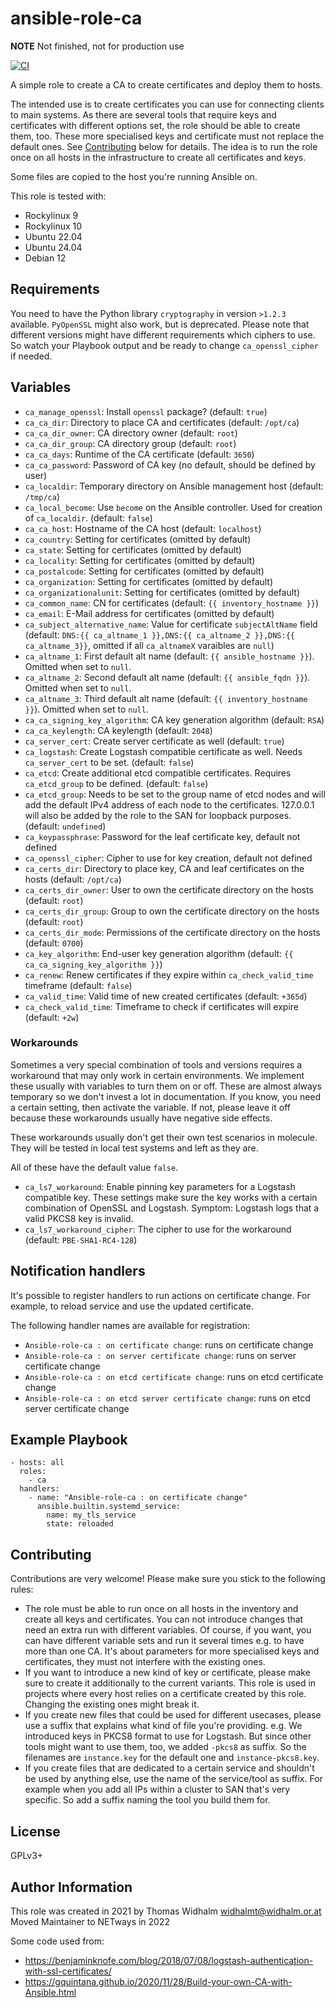 # ansible-role-ca

**NOTE** Not finished, not for production use

[![CI](https://github.com/netways/ansible-role-ca/workflows/Molecule%20Test/badge.svg?event=push)](https://github.com/netways/ansible-role-ca/workflows/Molecule%20Test/badge.svg)

A simple role to create a CA to create certificates and deploy them to hosts.

The intended use is to create certificates you can use for connecting clients to main systems. As there are several tools that require keys and certificates with different options set, the role should be able to create them, too. These more specialised keys and certificate must not replace the default ones. See [Contributing](#contributing) below for details. The idea is to run the role once on all hosts in the infrastructure to create all certificates and keys.

Some files are copied to the host you're running Ansible on.

This role is tested with:

* Rockylinux 9
* Rockylinux 10
* Ubuntu 22.04
* Ubuntu 24.04
* Debian 12

## Requirements ##

You need to have the Python library `cryptography` in version `>1.2.3` available. `PyOpenSSL` might also work, but is deprecated. Please note that different versions might have different requirements which ciphers to use. So watch your Playbook output and be ready to change `ca_openssl_cipher` if needed.

## Variables ##

* `ca_manage_openssl`: Install `openssl` package? (default: `true`)
* `ca_ca_dir`: Directory to place CA and certificates (default: `/opt/ca`)
* `ca_ca_dir_owner`: CA directory owner (default: `root`)
* `ca_ca_dir_group`: CA directory group (default: `root`)
* `ca_ca_days`: Runtime of the CA certificate (default: `3650`)
* `ca_ca_password`: Password of CA key (no default, should be defined by user)
* `ca_localdir`: Temporary directory on Ansible management host (default: `/tmp/ca`)
* `ca_local_become`: Use `become` on the Ansible controller. Used for creation of `ca_localdir`. (default: `false`)
* `ca_ca_host`: Hostname of the CA host (default: `localhost`)
* `ca_country`: Setting for certificates (omitted by default)
* `ca_state`: Setting for certificates (omitted by default)
* `ca_locality`: Setting for certificates (omitted by default)
* `ca_postalcode`: Setting for certificates (omitted by default)
* `ca_organization`: Setting for certificates (omitted by default)
* `ca_organizationalunit`: Setting for certificates (omitted by default)
* `ca_common_name`: CN for certificates (default: `{{ inventory_hostname }}`)
* `ca_email`: E-Mail address for certificates (omitted by default)
* `ca_subject_alternative_name`: Value for certificate `subjectAltName` field (default: `DNS:{{ ca_altname_1 }},DNS:{{ ca_altname_2 }},DNS:{{ ca_altname_3}}`, omitted if all `ca_altnameX` varaibles are `null`)
* `ca_altname_1`: First default alt name (default: `{{ ansible_hostname }}`). Omitted when set to `null`.
* `ca_altname_2`: Second default alt name (default: `{{ ansible_fqdn }}`). Omitted when set to `null`.
* `ca_altname_3`: Third default alt name (default: `{{ inventory_hostname }}`). Omitted when set to `null`.
* `ca_ca_signing_key_algorithm`: CA key generation algorithm (default: `RSA`)
* `ca_ca_keylength`: CA keylength (default: `2048`)
* `ca_server_cert`: Create server certificate as well (default: `true`)
* `ca_logstash`: Create Logstash compatible certificate as well. Needs `ca_server_cert` to be set. (default: `false`)
* `ca_etcd`: Create additional etcd compatible certificates. Requires `ca_etcd_group` to be defined. (default: `false`)
* `ca_etcd_group`: Needs to be set to the group name of etcd nodes and will add the default IPv4 address of each node to the certificates. 127.0.0.1 will also be added by the role to the SAN for loopback purposes.(default: `undefined`)
* `ca_keypassphrase`: Password for the leaf certificate key, default not defined
* `ca_openssl_cipher`: Cipher to use for key creation, default not defined
* `ca_certs_dir`: Directory to place key, CA and leaf certificates on the hosts (default: `/opt/ca`)
* `ca_certs_dir_owner`: User to own the certificate directory on the hosts (default: `root`)
* `ca_certs_dir_group`: Group to own the certificate directory on the hosts (default: `root`)
* `ca_certs_dir_mode`: Permissions of the certificate directory on the hosts (default: `0700`)
* `ca_key_algorithm`: End-user key generation algorithm (default: `{{ ca_ca_signing_key_algorithm }}`)
* `ca_renew`: Renew certificates if they expire within `ca_check_valid_time` timeframe (default: `false`)
* `ca_valid_time`: Valid time of new created certificates (default: `+365d`)
* `ca_check_valid_time`: Timeframe to check if certificates will expire (default: `+2w`)

### Workarounds ###

Sometimes a very special combination of tools and versions requires a workaround that may only work in certain environments. We implement these usually with variables to turn them on or off. These are almost always temporary so we don't invest a lot in documentation. If you know, you need a certain setting, then activate the variable. If not, please leave it off because these workarounds usually have negative side effects.

These workarounds usually don't get their own test scenarios in molecule. They will be tested in local test systems and left as they are.

All of these have the default value `false`.

* `ca_ls7_workaround`: Enable pinning key parameters for a Logstash compatible key. These settings make sure the key works with a certain combination of OpenSSL and Logstash. Symptom: Logstash logs that a valid PKCS8 key is invalid.
* `ca_ls7_workaround_cipher`: The cipher to use for the workaround (default: `PBE-SHA1-RC4-128`)

## Notification handlers

It's possible to register handlers to run actions on certificate change. For example, to reload service and use the updated certificate.

The following handler names are available for registration:

* `Ansible-role-ca : on certificate change`: runs on certificate change
* `Ansible-role-ca : on server certificate change`: runs on server certificate change
* `Ansible-role-ca : on etcd certificate change`: runs on etcd certificate change
* `Ansible-role-ca : on etcd server certificate change`: runs on etcd server certificate change


## Example Playbook ##

    - hosts: all
      roles:
        - ca
      handlers:
        - name: "Ansible-role-ca : on certificate change"
          ansible.builtin.systemd_service:
            name: my_tls_service
            state: reloaded

## Contributing ##

Contributions are very welcome! Please make sure you stick to the following rules:

* The role must be able to run once on all hosts in the inventory and create all keys and certificates. You can not introduce changes that need an extra run with different variables. Of course, if you want, you can have different variable sets and run it several times e.g. to have more than one CA. It's about parameters for more specialised keys and certificates, they must not interfere with the existing ones.
* If you want to introduce a new kind of key or certificate, please make sure to create it additionally to the current variants. This role is used in projects where every host relies on a certificate created by this role. Changing the existing ones might break it.
* If you create new files that could be used for different usecases, please use a suffix that explains what kind of file you're providing. e.g. We introduced keys in PKCS8 format to use for Logstash. But since other tools might want to use them, too, we added `-pkcs8` as suffix. So the filenames are `instance.key` for the default one and `instance-pkcs8.key`.
* If you create files that are dedicated to a certain service and shouldn't be used by anything else, use the name of the service/tool as suffix. For example when you add all IPs within a cluster to SAN that's very specific. So add a suffix naming the tool you build them for.

## License ##

GPLv3+

Author Information
------------------

This role was created in 2021 by Thomas Widhalm <widhalmt@widhalm.or.at>
Moved Maintainer to NETways in 2022

Some code used from:

* https://benjaminknofe.com/blog/2018/07/08/logstash-authentication-with-ssl-certificates/
* https://gquintana.github.io/2020/11/28/Build-your-own-CA-with-Ansible.html
